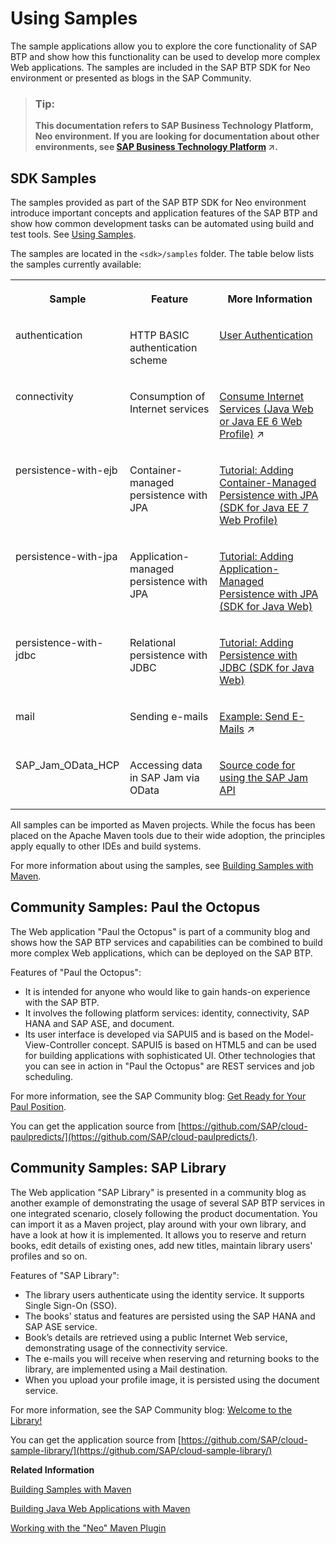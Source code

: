 <!-- loio937ce0d172bb101490cf767db0e91070 -->

# Using Samples

The sample applications allow you to explore the core functionality of SAP BTP and show how this functionality can be used to develop more complex Web applications. The samples are included in the SAP BTP SDK for Neo environment or presented as blogs in the SAP Community.

> ### Tip:  
> **This documentation refers to SAP Business Technology Platform, Neo environment. If you are looking for documentation about other environments, see [SAP Business Technology Platform](https://help.sap.com/viewer/65de2977205c403bbc107264b8eccf4b/Cloud/en-US/6a2c1ab5a31b4ed9a2ce17a5329e1dd8.html "SAP Business Technology Platform (SAP BTP) is an integrated offering comprised of four technology portfolios: database and data management, application development and integration, analytics, and intelligent technologies. The platform offers users the ability to turn data into business value, compose end-to-end business processes, and build and extend SAP applications quickly.") :arrow_upper_right:.**



<a name="loio937ce0d172bb101490cf767db0e91070__section_1CFCFE99AC6D4F62ABAFD23E49D6FC2E"/>

## SDK Samples

The samples provided as part of the SAP BTP SDK for Neo environment introduce important concepts and application features of the SAP BTP and show how common development tasks can be automated using build and test tools. See [Using Samples](using-samples-937ce0d.md).

The samples are located in the `<sdk>/samples` folder. The table below lists the samples currently available:


<table>
<tr>
<th valign="top">

Sample



</th>
<th valign="top">

Feature



</th>
<th valign="top">

More Information



</th>
</tr>
<tr>
<td valign="top">

authentication



</td>
<td valign="top">

HTTP BASIC authentication scheme



</td>
<td valign="top">

[User Authentication](../60-security-neo/authentication-e637f62.md#loioe637f62abb571014857cb0232adc43a7) 



</td>
</tr>
<tr>
<td valign="top">

connectivity



</td>
<td valign="top">

Consumption of Internet services



</td>
<td valign="top">

[Consume Internet Services (Java Web or Java EE 6 Web Profile)](https://help.sap.com/viewer/b865ed651e414196b39f8922db2122c7/Cloud/en-US/e592cf6cbb57101495d3c28507d20f1b.html "") :arrow_upper_right: 



</td>
</tr>
<tr>
<td valign="top">

persistence-with-ejb



</td>
<td valign="top">

Container-managed persistence with JPA



</td>
<td valign="top">

[Tutorial: Adding Container-Managed Persistence with JPA \(SDK for Java EE 7 Web Profile\)](tutorial-adding-container-managed-persistence-with-jpa-sdk-for-java-ee-7-web-profile-7612e18.md#loio7612e180711e1014839a8273b0e91070)



</td>
</tr>
<tr>
<td valign="top">

persistence-with-jpa



</td>
<td valign="top">

Application-managed persistence with JPA



</td>
<td valign="top">

[Tutorial: Adding Application-Managed Persistence with JPA \(SDK for Java Web\)](tutorial-adding-application-managed-persistence-with-jpa-sdk-for-java-web-e4aeacd.md#loioe4aeacd2bb5710148ee99255136d96a5)



</td>
</tr>
<tr>
<td valign="top">

persistence-with-jdbc



</td>
<td valign="top">

Relational persistence with JDBC



</td>
<td valign="top">

[Tutorial: Adding Persistence with JDBC \(SDK for Java Web\)](tutorial-adding-persistence-with-jdbc-sdk-for-java-web-e4c5285.md#loioe4c52854bb571014aeb88753d0dad158) 



</td>
</tr>
<tr>
<td valign="top">

mail



</td>
<td valign="top">

Sending e-mails



</td>
<td valign="top">

[Example: Send E-Mails](https://help.sap.com/viewer/b865ed651e414196b39f8922db2122c7/Cloud/en-US/e70a574cbb57101494a781920e3c9d64.html "This example shows how you can send an e-mail from a simple Web application using an e-mail provider that is accessible on the Internet.") :arrow_upper_right:



</td>
</tr>
<tr>
<td valign="top">

SAP\_Jam\_OData\_HCP



</td>
<td valign="top">

Accessing data in SAP Jam via OData



</td>
<td valign="top">

[Source code for using the SAP Jam API](https://github.com/SAP/SAPJamSampleCode/tree/master/SAP_Jam_OData_HCP)



</td>
</tr>
</table>

All samples can be imported as Maven projects. While the focus has been placed on the Apache Maven tools due to their wide adoption, the principles apply equally to other IDEs and build systems.

For more information about using the samples, see [Building Samples with Maven](building-samples-with-maven-841e3ea.md).



<a name="loio937ce0d172bb101490cf767db0e91070__section_F32010C5E8B64822A7620FA839693CAF"/>

## Community Samples: Paul the Octopus

The Web application "Paul the Octopus" is part of a community blog and shows how the SAP BTP services and capabilities can be combined to build more complex Web applications, which can be deployed on the SAP BTP.

Features of "Paul the Octopus":

-   It is intended for anyone who would like to gain hands-on experience with the SAP BTP.
-   It involves the following platform services: identity, connectivity, SAP HANA and SAP ASE, and document.
-   Its user interface is developed via SAPUI5 and is based on the Model-View-Controller concept. SAPUI5 is based on HTML5 and can be used for building applications with sophisticated UI. Other technologies that you can see in action in "Paul the Octopus" are REST services and job scheduling.

For more information, see the SAP Community blog: [Get Ready for Your Paul Position](http://scn.sap.com/community/developer-center/cloud-platform/blog/2012/12/21/get-ready-for-your-paul-position).

You can get the application source from [https://github.com/SAP/cloud-paulpredicts/](https://github.com/SAP/cloud-paulpredicts/).



## Community Samples: SAP Library

The Web application "SAP Library" is presented in a community blog as another example of demonstrating the usage of several SAP BTP services in one integrated scenario, closely following the product documentation. You can import it as a Maven project, play around with your own library, and have a look at how it is implemented. It allows you to reserve and return books, edit details of existing ones, add new titles, maintain library users' profiles and so on.

Features of "SAP Library":

-   The library users authenticate using the identity service. It supports Single Sign-On \(SSO\).
-   The books’ status and features are persisted using the SAP HANA and SAP ASE service.
-   Book’s details are retrieved using a public Internet Web service, demonstrating usage of the connectivity service.
-   The e-mails you will receive when reserving and returning books to the library, are implemented using a Mail destination.
-   When you upload your profile image, it is persisted using the document service.

For more information, see the SAP Community blog: [Welcome to the Library!](http://scn.sap.com/community/developer-center/cloud-platform/blog/2013/07/01/welcome-to-the-library)

You can get the application source from [https://github.com/SAP/cloud-sample-library/](https://github.com/SAP/cloud-sample-library/)

**Related Information**  


[Building Samples with Maven](building-samples-with-maven-841e3ea.md "All samples provided can be built with Apache Maven. The Maven build shows how a headless build and test can be completely automated.")

[Building Java Web Applications with Maven](http://scn.sap.com/community/developer-center/cloud-platform/blog/2014/05/27/building-java-applications-with-maven)

[Working with the "Neo" Maven Plugin](http://scn.sap.com/community/developer-center/cloud-platform/blog/2014/05/27/working-with-the-neo-maven-plugin)


